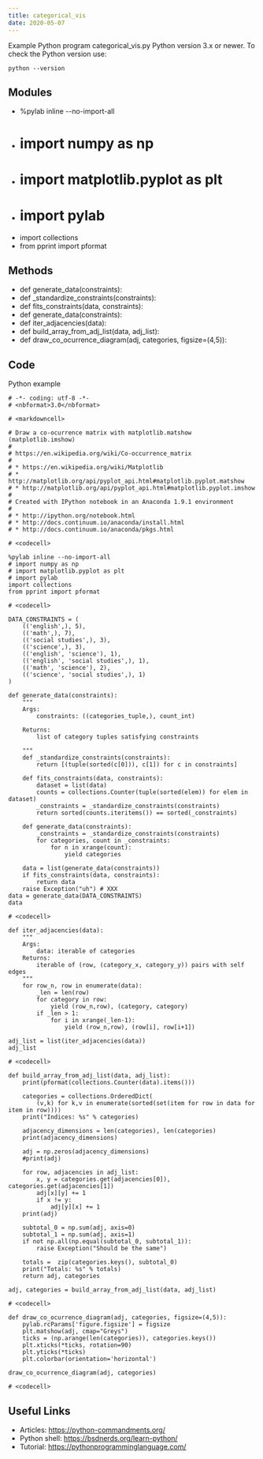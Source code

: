 ```yaml
---
title: categorical_vis
date: 2020-05-07
---
```

Example Python program categorical_vis.py
Python version 3.x or newer.
To check the Python version use:

    python --version

## Modules

* %pylab inline --no-import-all
* # import numpy as np
* # import matplotlib.pyplot as plt
* # import pylab
* import collections
* from pprint import pformat

## Methods

* def generate_data(constraints):
* def _standardize_constraints(constraints):
* def fits_constraints(data, constraints):
* def generate_data(constraints):
* def iter_adjacencies(data):
* def build_array_from_adj_list(data, adj_list):
* def draw_co_ocurrence_diagram(adj, categories, figsize=(4,5)):

## Code

Python example

    # -*- coding: utf-8 -*-
    # <nbformat>3.0</nbformat>
    
    # <markdowncell>
    
    # Draw a co-ocurrence matrix with matplotlib.matshow (matplotlib.imshow)
    # 
    # https://en.wikipedia.org/wiki/Co-occurrence_matrix
    # 
    # * https://en.wikipedia.org/wiki/Matplotlib
    # * http://matplotlib.org/api/pyplot_api.html#matplotlib.pyplot.matshow
    # * http://matplotlib.org/api/pyplot_api.html#matplotlib.pyplot.imshow
    # 
    # Created with IPython notebook in an Anaconda 1.9.1 environment
    # 
    # * http://ipython.org/notebook.html
    # * http://docs.continuum.io/anaconda/install.html
    # * http://docs.continuum.io/anaconda/pkgs.html
    
    # <codecell>
    
    %pylab inline --no-import-all
    # import numpy as np
    # import matplotlib.pyplot as plt
    # import pylab
    import collections
    from pprint import pformat
    
    # <codecell>
    
    DATA_CONSTRAINTS = (
        (('english',), 5),
        (('math',), 7),
        (('social studies',), 3),
        (('science',), 3),
        (('english', 'science'), 1),
        (('english', 'social studies',), 1),
        (('math', 'science'), 2),
        (('science', 'social studies',), 1)
    )
    
    def generate_data(constraints):
        """
        Args:
            constraints: ((categories_tuple,), count_int)
    
        Returns:
            list of category tuples satisfying constraints
    
        """
        def _standardize_constraints(constraints):
            return [(tuple(sorted(c[0])), c[1]) for c in constraints]
    
        def fits_constraints(data, constraints):
            dataset = list(data)
            counts = collections.Counter(tuple(sorted(elem)) for elem in dataset)
            _constraints = _standardize_constraints(constraints)
            return sorted(counts.iteritems()) == sorted(_constraints)
    
        def generate_data(constraints):
            _constraints = _standardize_constraints(constraints)
            for categories, count in _constraints:
                for n in xrange(count):
                    yield categories
    
        data = list(generate_data(constraints))
        if fits_constraints(data, constraints):
            return data
        raise Exception("uh") # XXX
    data = generate_data(DATA_CONSTRAINTS)
    data
    
    # <codecell>
    
    def iter_adjacencies(data):
        """
        Args:
            data: iterable of categories
        Returns:
            iterable of (row, (category_x, category_y)) pairs with self edges
        """
        for row_n, row in enumerate(data):
            _len = len(row)
            for category in row:
                yield (row_n,row), (category, category)
            if _len > 1:
                for i in xrange(_len-1):
                    yield (row_n,row), (row[i], row[i+1])
    
    adj_list = list(iter_adjacencies(data))
    adj_list
    
    # <codecell>
    
    def build_array_from_adj_list(data, adj_list):
        print(pformat(collections.Counter(data).items()))
        
        categories = collections.OrderedDict(
            (v,k) for k,v in enumerate(sorted(set(item for row in data for item in row))))
        print("Indices: %s" % categories)
        
        adjacency_dimensions = len(categories), len(categories)
        print(adjacency_dimensions)
        
        adj = np.zeros(adjacency_dimensions)
        #print(adj)
        
        for row, adjacencies in adj_list:
            x, y = categories.get(adjacencies[0]), categories.get(adjacencies[1])
            adj[x][y] += 1
            if x != y:
                adj[y][x] += 1
        print(adj)
        
        subtotal_0 = np.sum(adj, axis=0)
        subtotal_1 = np.sum(adj, axis=1)
        if not np.all(np.equal(subtotal_0, subtotal_1)):
            raise Exception("Should be the same")
        
        totals =  zip(categories.keys(), subtotal_0)
        print("Totals: %s" % totals)
        return adj, categories
    
    adj, categories = build_array_from_adj_list(data, adj_list)
    
    # <codecell>
    
    def draw_co_ocurrence_diagram(adj, categories, figsize=(4,5)):
        pylab.rcParams['figure.figsize'] = figsize
        plt.matshow(adj, cmap="Greys")
        ticks = (np.arange(len(categories)), categories.keys())
        plt.xticks(*ticks, rotation=90)
        plt.yticks(*ticks)
        plt.colorbar(orientation='horizontal')
    
    draw_co_ocurrence_diagram(adj, categories)
    
    # <codecell>
    
    

## Useful Links

- Articles: https://python-commandments.org/
- Python shell: https://bsdnerds.org/learn-python/
- Tutorial: https://pythonprogramminglanguage.com/
